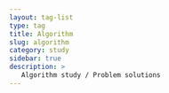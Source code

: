 ```yaml
---
layout: tag-list
type: tag
title: Algorithm
slug: algorithm
category: study
sidebar: true
description: >
   Algorithm study / Problem solutions
---
```

